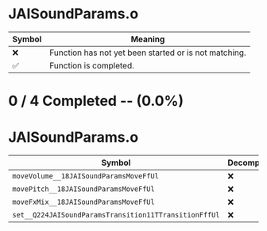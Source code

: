 # JAISoundParams.o
| Symbol | Meaning 
| ------------- | ------------- 
| :x: | Function has not yet been started or is not matching. 
| :white_check_mark: | Function is completed. 


# 0 / 4 Completed -- (0.0%)
# JAISoundParams.o
| Symbol | Decompiled? |
| ------------- | ------------- |
| `moveVolume__18JAISoundParamsMoveFfUl` | :x: |
| `movePitch__18JAISoundParamsMoveFfUl` | :x: |
| `moveFxMix__18JAISoundParamsMoveFfUl` | :x: |
| `set__Q224JAISoundParamsTransition11TTransitionFffUl` | :x: |
